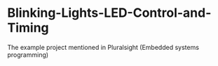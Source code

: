 # Blinking-Lights-LED-Control-and-Timing
The example project mentioned in Pluralsight (Embedded systems programming)
